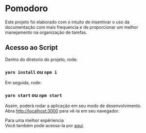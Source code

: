 # Pomodoro

Este projeto foi elaborado com o intuito de insentivar o uso da documentação com mais frequencia e de proporcionar um melhor manejamento na organização de tarefas.

## Acesso ao Script

Dentro do diretorio do projeto, rode:

### `yarn install` ou `npm i`

Em seguida, rode:

### `yarn start` ou `npm start`

Assim, poderá rodar a aplicação em seu modo de desenvolvimento.\
Abra [http://localhost:3000](http://localhost:3000) para vê-la em seu navegador.

Para uma melhor expêriencia\
Você também pode acessa-la por [aqui](https://juliocesar1402.github.io/Pomodoro/#/).
